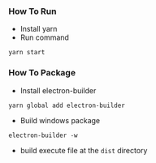 ### How To Run ###


* Install yarn 
* Run command

```
yarn start
```

### How To Package ###

* Install electron-builder
```
yarn global add electron-builder
```
* Build windows package
```
electron-builder -w
```
* build execute file at the `dist` directory
